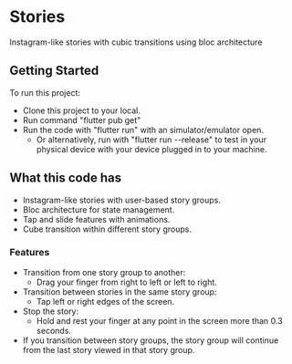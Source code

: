 # Stories

Instagram-like stories with cubic transitions using bloc architecture

## Getting Started

To run this project:
 - Clone this project to your local.
 - Run command "flutter pub get"
 - Run the code with "flutter run" with an simulator/emulator open.
   - Or alternatively, run with "flutter run --release" to test in your physical device with your device plugged in to your machine.

## What this code has
 - Instagram-like stories with user-based story groups.
 - Bloc architecture for state management.
 - Tap and slide features with animations.
 - Cube transition within different story groups.
 
### Features
 - Transition from one story group to another:
   - Drag your finger from right to left or left to right.
 - Transition between stories in the same story group:
   - Tap left or right edges of the screen.
 - Stop the story:
   - Hold and rest your finger at any point in the screen more than 0.3 seconds.
 - If you transition between story groups, the story group will continue from the last story viewed in that story group.

